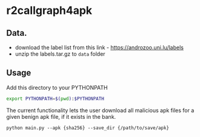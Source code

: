 # r2callgraph4apk

## Data.
- download the label list from this link - https://androzoo.uni.lu/labels
- unzip the labels.tar.gz to `data` folder


## Usage

Add this directory to your PYTHONPATH

```sh
export PYTHONPATH=$(pwd):$PYTHONPATH
```

The current functionality lets the user download all malicious apk files for a
given benign apk file, if it exists in the bank.

```
python main.py --apk {sha256} --save_dir {/path/to/save/apk}
```